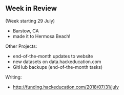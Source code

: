 ## Week in Review

(Week starting 29 July)

* Barstow, CA
* made it to Hermosa Beach!

Other Projects:
* end-of-the-month updates to website
* new datasets on data.hackeducation.com 
* GitHub backups (end-of-the-month tasks)

Writing:
* http://funding.hackeducation.com/2018/07/31/july
